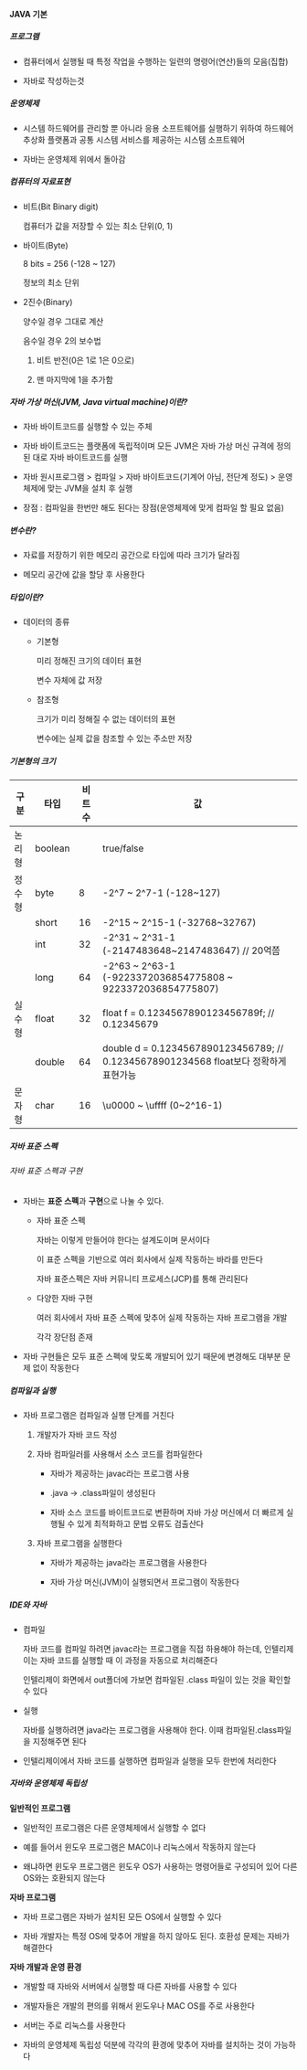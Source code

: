 #### JAVA 기본

##### 프로그램

- 컴퓨터에서 실행될 때 특정 작업을 수행하는 일련의 명령어(연산)들의 모음(집합)

- 자바로 작성하는것

##### 운영체제

- 시스템 하드웨어를 관리할 뿐 아니라 응용 소프트웨어를 실행하기 위하여 하드웨어 추상화 플랫폼과 공통 시스템 서비스를 제공하는 시스템 소프트웨어

- 자바는 운영체제 위에서 돌아감

##### 컴퓨터의 자료표현

- 비트(Bit Binary digit)
  
  컴퓨터가 값을 저장할 수 있는 최소 단위(0,  1)

- 바이트(Byte)
  
  8 bits = 256 (-128 ~ 127)
  
  정보의 최소 단위

- 2진수(Binary)
  
  양수일 경우 그대로 계산
  
  음수일 경우 2의 보수법
  
  1. 비트 반전(0은 1로 1은 0으로)
  
  2. 맨 마지막에 1을 추가함

##### 자바 가상 머신(JVM, Java virtual machine)이란?

- 자바 바이트코드를 실행할 수 있는 주체

- 자바 바이트코드는 플랫폼에 독립적이며 모든 JVM은 자바 가상 머신 규격에 정의된 대로 자바 바이트코드를 실행

- 자바 원시프로그램 > 컴파일 > 자바 바이트코드(기계어 아님, 전단계 정도) > 운영체제에 맞는 JVM을 설치 후 실행

- 장점 : 컴파일을 한번만 해도 된다는 장점(운영체제에 맞게 컴파일 할 필요 없음)

##### 변수란?

- 자료를 저장하기 위한 메모리 공간으로 타입에 따라 크기가 달라짐

- 메모리 공간에 값을 할당 후 사용한다

##### 타입이란?

- 데이터의 종류
  
  - 기본형
    
    미리 정해진 크기의 데이터 표현
    
    변수 자체에 값 저장
  
  - 참조형
    
    크기가 미리 정해질 수 없는 데이터의 표현
    
    변수에는 실제 값을 참조할 수 있는 주소만 저장

##### 기본형의 크기

| 구분  | 타입      | 비트수 | 값                                                                          |
| --- | ------- | --- | -------------------------------------------------------------------------- |
| 논리형 | boolean |     | true/false                                                                 |
| 정수형 | byte    | 8   | -2^7 ~ 2^7-1 (-128~127)                                                    |
|     | short   | 16  | -2^15 ~ 2^15-1 (-32768~32767)                                              |
|     | int     | 32  | -2^31 ~ 2^31-1 (-2147483648~2147483647) // 20억쯤                            |
|     | long    | 64  | -2^63 ~ 2^63-1 (-9223372036854775808 ~ 9223372036854775807)                |
| 실수형 | float   | 32  | float f = 0.1234567890123456789f; // 0.12345679                            |
|     | double  | 64  | double d = 0.1234567890123456789; // 0.12345678901234568 float보다 정확하게 표현가능 |
| 문자형 | char    | 16  | \u0000 ~ \uffff (0~2^16-1)                                                 |



##### 자바 표준 스펙

###### 자바 표준 스펙과 구현

- 자바는 **표준 스펙**과 **구현**으로 나눌 수 있다.
  
  - 자바 표준 스펙
    
    자바는 이렇게 만들어야 한다는 설계도이며 문서이다
    
    이 표준 스펙을 기반으로 여러 회사에서 실제 작동하는 바라를 만든다
    
    자바 표준스펙은 자바 커뮤니티 프로세스(JCP)를 통해 관리된다
  
  - 다양한 자바 구현
    
    여러 회사에서 자바 표준 스펙에 맞추어 실제 작동하는 자바 프로그램을 개발
    
    각각 장단점 존재

- 자바 구현들은 모두 표준 스펙에 맞도록 개발되어 있기 때문에 변경해도 대부분 문제 없이 작동한다



##### 컴파일과 실행

- 자바 프로그램은 컴파일과 실행 단계를 거친다
  
  1. 개발자가 자바 코드 작성
  
  2. 자바 컴파일러를 사용해서 소스 코드를 컴파일한다
     
     - 자바가 제공하는 javac라는 프로그램 사용
     
     - .java -> .class파일이 생성된다
     
     - 자바 소스 코드를 바이트코드로 변환하며 자바 가상 머신에서 더 빠르게 실행될 수 있게 최적화하고 문법 오류도 검출산다
  
  3. 자바 프로그램을 실행한다
     
     - 자바가 제공하는 java라는 프로그램을 사용한다
     
     - 자바 가상 머신(JVM)이 실행되면서 프로그램이 작동한다



##### IDE와 자바

- 컴파일
  
  자바 코드를 컴파일 하려면  javac라는 프로그램을 직접 하용해야 하는데, 인텔리제이는 자바 코드를 실행할 때 이 과정을 자동으로 처리해준다
  
  인텔리제이 화면에서 out폴더에 가보면 컴파일된 .class 파일이 있는 것을 확인할 수 있다

- 실행
  
  자바를 실행하려면 java라는 프로그램을 사용해야 한다. 이때 컴파일된.class파일을 지정해주면 된다

- 인텔리제이에서 자바 코드를 실행하면 컴파일과 실행을 모두 한번에 처리한다



##### 자바와 운영체제 독립성

**일반적인 프로그램**

- 일반적인 프로그램은 다른 운영체제에서 실행할 수 없다

- 예를 들어서 윈도우 프로그램은 MAC이나 리눅스에서 작동하지 않는다

- 왜냐하면 윈도우 프로그램은 윈도우 OS가 사용하는 명령어들로 구성되어 있어 다른 OS와는 호환되지 않는다



**자바 프로그램**

- 자바 프로그램은 자바가 설치된 모든 OS에서 실행할 수 있다

- 자바 개발자는 특정 OS에 맞추어 개발을 하지 않아도 된다. 호환성 문제는 자바가 해결한다



**자바 개발과 운영 환경**

- 개발할 때 자바와 서버에서 실행할 때 다른 자바를 사용할 수 있다

- 개발자들은 개발의 편의를 위해서 윈도우나 MAC OS를 주로 사용한다

- 서버는 주로 리눅스를 사용한다

- 자바의 운영체제 독립성 덕분에 각각의 환경에 맞추어 자바를 설치하는 것이 가능하다
